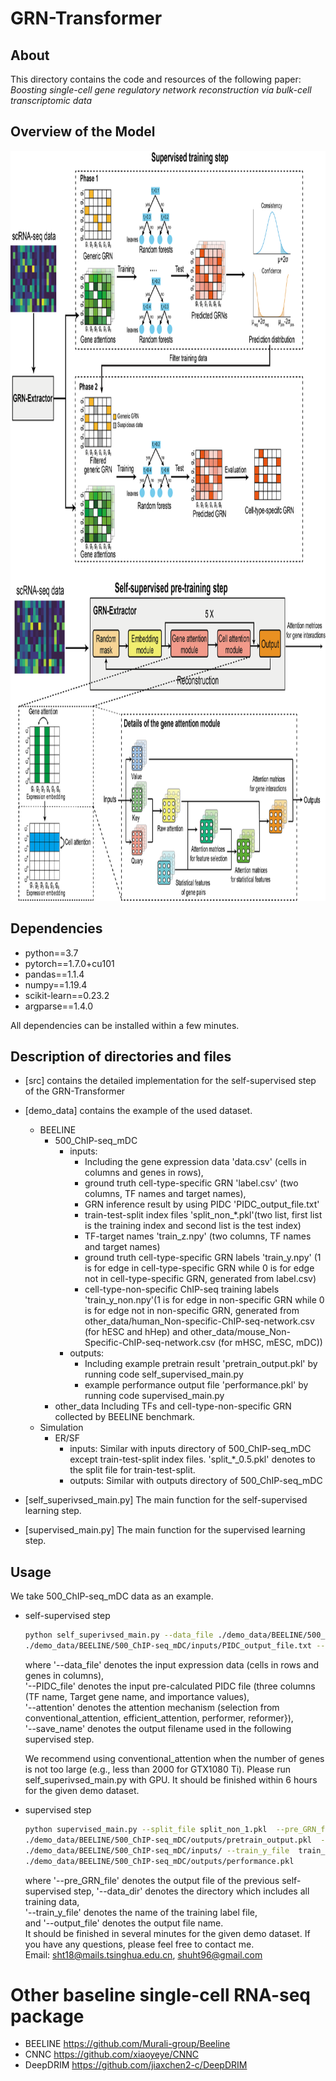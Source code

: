 # GRN-Transformer

## About
This directory contains the code and resources of the following paper:
<i> Boosting single-cell gene regulatory network reconstruction via bulk-cell transcriptomic data </i>

## Overview of the Model

<p align="center">
<img  src="Figure1_github.png" width="800" height="1200" > 
</p>

## Dependencies
- python==3.7
- pytorch==1.7.0+cu101
- pandas==1.1.4
- numpy==1.19.4
- scikit-learn==0.23.2
- argparse==1.4.0

All dependencies can be installed within a few minutes.

## Description of directories and files
- [src] contains the detailed implementation for the self-supervised step of the GRN-Transformer
- [demo_data] contains the example of the used dataset.
    - BEELINE
        - 500_ChIP-seq_mDC
            - inputs:
                - Including the gene expression data 'data.csv' (cells in columns and genes in rows),
                - ground truth cell-type-specific GRN 'label.csv' (two columns, TF names and target names), 
                - GRN inference result by using PIDC 'PIDC_output_file.txt'
                - train-test-split index files 'split_non_*.pkl'(two list, first list is the training index and second list is the test index) 
                - TF-target names 'train_z.npy' (two columns, TF names and target names)
                - ground truth cell-type-specific GRN labels 'train_y.npy' (1 is for edge in cell-type-specific GRN while 0 is for edge not in cell-type-specific GRN, generated from label.csv)
                - cell-type-non-specific ChIP-seq training labels 'train_y_non.npy'(1 is for edge in non-specific GRN while 0 is for edge not in non-specific GRN, generated from other_data/human_Non-specific-ChIP-seq-network.csv (for hESC and hHep) and other_data/mouse_Non-Specific-ChIP-seq-network.csv (for mHSC, mESC, mDC))
            - outputs: 
                - Including example pretrain result 'pretrain_output.pkl' by running code self_supervised_main.py 
                - example performance output file 'performance.pkl' by running code supervised_main.py
        - other_data Including TFs and cell-type-non-specific GRN collected by BEELINE benchmark.
    - Simulation 
        - ER/SF
            - inputs:  Similar with inputs directory of 500_ChIP-seq_mDC except train-test-split index files. 
            'split\_\*\_0.5.pkl' denotes to the split file for train-test-split. 
            - outputs: Similar with outputs directory of 500_ChIP-seq_mDC 

- [self_superivsed_main.py]  The main function for the self-supervised learning step.

- [supervised_main.py] The main function for the supervised learning step.

## Usage
We take 500_ChIP-seq_mDC data as an example.

- self-supervised step
    ```sh
    python self_superivsed_main.py --data_file ./demo_data/BEELINE/500_ChIP-seq_mDC/inputs/data.csv --PIDC_file  
    ./demo_data/BEELINE/500_ChIP-seq_mDC/inputs/PIDC_output_file.txt --save_name pretrain_output --attention conventional_attention
    ```
    where '--data_file' denotes the input expression data (cells in rows and genes in columns), \
    '--PIDC_file' denotes the input pre-calculated PIDC file (three columns (TF name, Target gene name, and importance values), \
    '--attention' denotes the attention mechanism (selection from conventional_attention, efficient_attention, performer, reformer}), \
    '--save_name' denotes the output filename used in the following supervised step.
    
    We recommend using conventional_attention when the number of genes is not too large (e.g., less than 2000 for 
    GTX1080 Ti). Please run self_superivsed_main.py with GPU.
    It should be finished within 6 hours for the given demo dataset.  
    
- supervised step 
    ```sh
    python supervised_main.py --split_file split_non_1.pkl  --pre_GRN_file  
    ./demo_data/BEELINE/500_ChIP-seq_mDC/outputs/pretrain_output.pkl  --data_dir 
    ./demo_data/BEELINE/500_ChIP-seq_mDC/inputs/ --train_y_file  train_y_non.npy --output_file 
    ./demo_data/BEELINE/500_ChIP-seq_mDC/outputs/performance.pkl
    ```
  where '--pre_GRN_file' denotes the output file of the previous self-supervised step,
  '--data_dir' denotes the directory which includes all training data,\
  '--train_y_file' denotes the name of the training label file,\
  and '--output_file' denotes the output file name.\
  It should be finished in several minutes 
for the given demo dataset. 
If you have any questions, please feel free to contact me. \
Email: sht18@mails.tsinghua.edu.cn, shuht96@gmail.com
 
 # Other baseline single-cell RNA-seq package 
 - BEELINE https://github.com/Murali-group/Beeline
 - CNNC https://github.com/xiaoyeye/CNNC
 - DeepDRIM https://github.com/jiaxchen2-c/DeepDRIM
